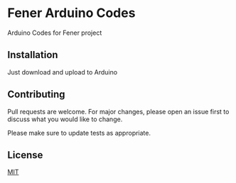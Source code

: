 # Fener Arduino Codes

Arduino Codes for Fener project

## Installation

Just download and upload to Arduino

## Contributing
Pull requests are welcome. For major changes, please open an issue first to discuss what you would like to change.

Please make sure to update tests as appropriate.

## License
[MIT](https://choosealicense.com/licenses/mit/)
